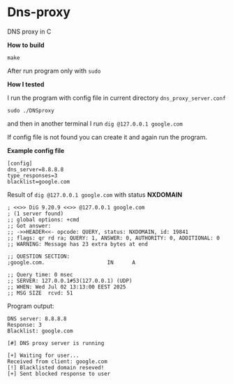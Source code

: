 # Dns-proxy
DNS proxy in C

**How to build**
```
make
```
After run program  only with ```sudo```

**How I tested**

I run the program with config file in current directory ```dns_proxy_server.conf```
```
sudo ./DNSproxy
```
and then in another terminal I run ```dig @127.0.0.1 google.com```

If config file is not found you can create it and again run the program.


**Example config file**
```
[config]
dns_server=8.8.8.8
type_responses=3
blacklist=google.com
```


Result of ```dig @127.0.0.1 google.com``` with status **NXDOMAIN**

```
; <<>> DiG 9.20.9 <<>> @127.0.0.1 google.com
; (1 server found)
;; global options: +cmd
;; Got answer:
;; ->>HEADER<<- opcode: QUERY, status: NXDOMAIN, id: 19841
;; flags: qr rd ra; QUERY: 1, ANSWER: 0, AUTHORITY: 0, ADDITIONAL: 0
;; WARNING: Message has 23 extra bytes at end

;; QUESTION SECTION:
;google.com.                    IN      A

;; Query time: 0 msec
;; SERVER: 127.0.0.1#53(127.0.0.1) (UDP)
;; WHEN: Wed Jul 02 13:13:00 EEST 2025
;; MSG SIZE  rcvd: 51
```

Program output:
```
DNS server: 8.8.8.8
Response: 3
Blacklist: google.com

[#] DNS proxy server is running

[+] Waiting for user...
Received from client: google.com
[!] Blacklisted domain reseved!
[+] Sent blocked response to user
```
